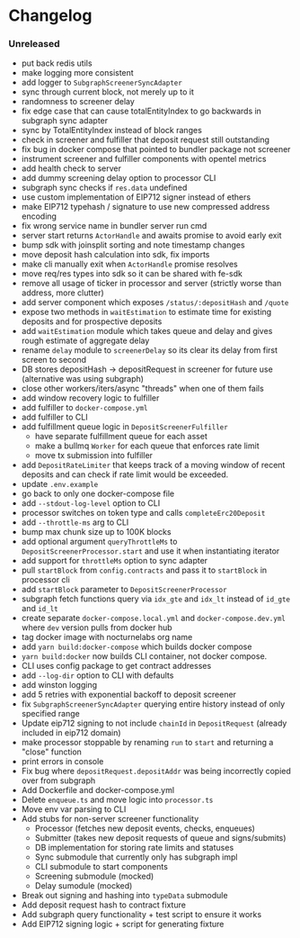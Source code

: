 # Changelog

### Unreleased

- put back redis utils
- make logging more consistent
- add logger to `SubgraphScreenerSyncAdapter`
- sync through current block, not merely up to it
- randomness to screener delay
- fix edge case that can cause totalEntityIndex to go backwards in subgraph sync adapter
- sync by TotalEntityIndex instead of block ranges
- check in screener and fulfiller that deposit request still outstanding
- fix bug in docker compose that pointed to bundler package not screener
- instrument screener and fulfiller components with opentel metrics
- add health check to server
- add dummy screening delay option to processor CLI
- subgraph sync checks if `res.data` undefined
- use custom implementation of EIP712 signer instead of ethers
- make EIP712 typehash / signature to use new compressed address encoding
- fix wrong service name in bundler server run cmd
- server start returns `ActorHandle` and awaits promise to avoid early exit
- bump sdk with joinsplit sorting and note timestamp changes
- move deposit hash calculation into sdk, fix imports
- make cli manually exit when `ActorHandle` promise resolves
- move req/res types into sdk so it can be shared with fe-sdk
- remove all usage of ticker in processor and server (strictly worse than address, more clutter)
- add server component which exposes `/status/:depositHash` and `/quote`
- expose two methods in `waitEstimation` to estimate time for existing deposits and for prospective deposits
- add `waitEstimation` module which takes queue and delay and gives rough estimate of aggregate delay
- rename `delay` module to `screenerDelay` so its clear its delay from first screen to second
- DB stores depositHash -> depositRequest in screener for future use (alternative was using subgraph)
- close other workers/iters/async "threads" when one of them fails
- add window recovery logic to fulfiller
- add fulfiller to `docker-compose.yml`
- add fulfiller to CLI
- add fulfillment queue logic in `DepositScreenerFulfiller`
  - have separate fulfillment queue for each asset
  - make a bullmq `Worker` for each queue that enforces rate limit
  - move tx submission into fulfiller
- add `DepositRateLimiter` that keeps track of a moving window of recent deposits and can check if rate limit would be exceeded.
- update `.env.example`
- go back to only one docker-compose file
- add `--stdout-log-level` option to CLI
- processor switches on token type and calls `completeErc20Deposit`
- add `--throttle-ms` arg to CLI
- bump max chunk size up to 100K blocks
- add optional argument `queryThrottleMs` to `DepositScreenerProcessor.start` and use it when instantiating iterator
- add support for `throttleMs` option to sync adapter
- pull `startBlock` from `config.contracts` and pass it to `startBlock` in processor cli
- add `startBlock` parameter to `DepositScreenerProcessor`
- subgraph fetch functions query via `idx_gte` and `idx_lt` instead of `id_gte` and `id_lt`
- create separate `docker-compose.local.yml` and `docker-compose.dev.yml` where `dev` version pulls from docker hub
- tag docker image with nocturnelabs org name
- add `yarn build:docker-compose` which builds docker compose
- `yarn build:docker` now builds CLI container, not docker compose.
- CLI uses config package to get contract addresses
- add `--log-dir` option to CLI with defaults
- add winston logging
- add 5 retries with exponential backoff to deposit screener
- fix `SubgraphScreenerSyncAdapter` querying entire history instead of only specified range
- Update eip712 signing to not include `chainId` in `DepositRequest` (already included in eip712 domain)
- make processor stoppable by renaming `run` to `start` and returning a "close" function
- print errors in console
- Fix bug where `depositRequest.depositAddr` was being incorrectly copied over from subgraph
- Add Dockerfile and docker-compose.yml
- Delete `enqueue.ts` and move logic into `processor.ts`
- Move env var parsing to CLI
- Add stubs for non-server screener functionality
  - Processor (fetches new deposit events, checks, enqueues)
  - Submitter (takes new deposit requests of queue and signs/submits)
  - DB implementation for storing rate limits and statuses
  - Sync submodule that currently only has subgraph impl
  - CLI submodule to start components
  - Screening submodule (mocked)
  - Delay sumodule (mocked)
- Break out signing and hashing into `typeData` submodule
- Add deposit request hash to contract fixture
- Add subgraph query functionality + test script to ensure it works
- Add EIP712 signing logic + script for generating fixture
